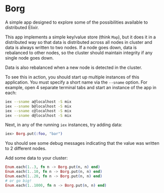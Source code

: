 # Borg

A simple app designed to explore some of the possibilities available to distributed Elixir.

This app implements a simple key/value store (think `Map`), but it does it in a distributed way so that data is distributed across all nodes in cluster and data is always written to two nodes. If a node goes down, data is rebalanced to other nodes, so the cluster should maintain integrity if any single node goes down.

Data is also rebalanced when a new node is detected in the cluster.

To see this in action, you should start up multiple instances of this application.  You must specify a short name via the `--sname` option.  For example, open 4 separate terminal tabs and start an instance of the app in each:

```sh
iex --sname a@localhost -S mix
iex --sname b@localhost -S mix
iex --sname c@localhost -S mix
iex --sname d@localhost -S mix
```

Next, in any of the running `iex` instances, try adding data:

```elixir
iex> Borg.put(:foo, "bar")
```

You should see some debug messages indicating that the value was written to 2 different nodes.

Add some data to your cluster:

```elixir
Enum.each(1..3, fn n -> Borg.put(n, n) end)
Enum.each(1..10, fn n -> Borg.put(n, n) end)
Enum.each(1..20, fn n -> Borg.put(n, n) end)
# or go big!
Enum.each(1..1000, fn n -> Borg.put(n, n) end)
```

